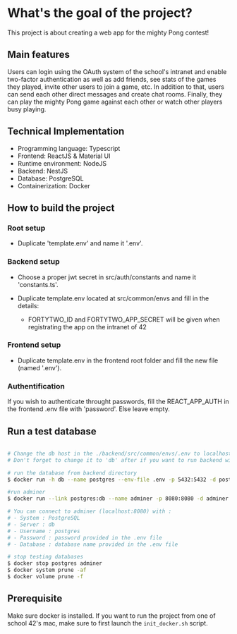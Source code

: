 # What's the goal of the project?
This project is about creating a web app for the mighty Pong contest!

## Main features
Users can login using the OAuth system of the school's intranet and enable two-factor authentication as well as add friends, see stats of the games they played, invite other users to join a game, etc.
In addition to that, users can send each other direct messages and create chat rooms.
Finally, they can play the mighty Pong game against each other or watch other players busy playing.

## Technical Implementation
- Programming language: Typescript
- Frontend: ReactJS & Material UI
- Runtime environment: NodeJS
- Backend: NestJS
- Database: PostgreSQL
- Containerization: Docker

## How to build the project

### Root setup

- Duplicate 'template.env' and name it '.env'.

###  Backend setup

- Choose a proper jwt secret in src/auth/constants and name it 'constants.ts'.

- Duplicate template.env located at src/common/envs and fill in the details:
	- FORTYTWO_ID and FORTYTWO_APP_SECRET will be given when registrating the app on the intranet of 42

### Frontend setup

- Duplicate template.env in the frontend root folder and fill the new file (named '.env').

### Authentification

If you wish to authenticate throught passwords, fill the REACT_APP_AUTH in the frontend .env file with 'password'. Else leave empty.

## Run a test database

```bash

# Change the db host in the ./backend/src/common/envs/.env to localhost
# Don't forget to change it to 'db' after if you want to run backend with docker.

# run the database from backend directory
$ docker run -h db --name postgres --env-file .env -p 5432:5432 -d postgres

#run adminer
$ docker run --link postgres:db --name adminer -p 8080:8080 -d adminer

# You can connect to adminer (localhost:8080) with :
# - System : PostgreSQL
# - Server : db
# - Username : postgres
# - Password : password provided in the .env file
# - Database : database name provided in the .env file

# stop testing databases
$ docker stop postgres adminer
$ docker system prune -af
$ docker volume prune -f

```

## Prerequisite

Make sure docker is installed.
If you want to run the project from one of school 42's mac, make sure to first launch the `init_docker.sh` script.
